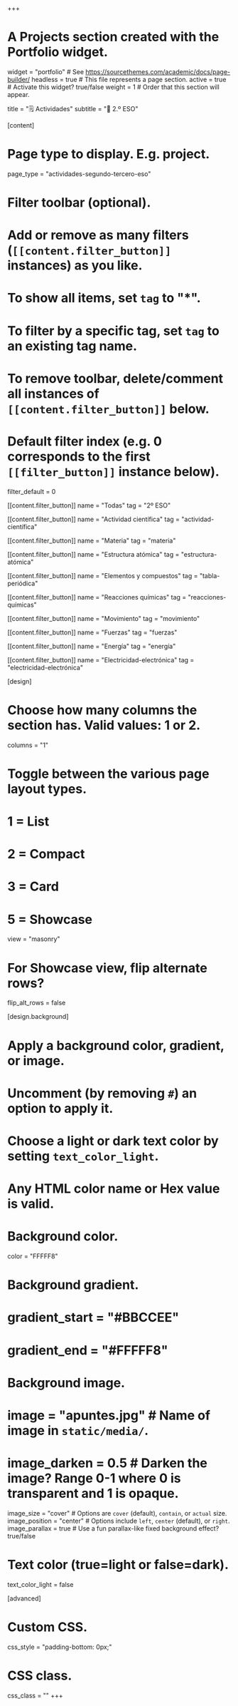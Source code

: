 +++
# A Projects section created with the Portfolio widget.
widget = "portfolio"  # See https://sourcethemes.com/academic/docs/page-builder/
headless = true  # This file represents a page section.
active = true  # Activate this widget? true/false
weight = 1  # Order that this section will appear.

title = "🗒️ Actividades"
subtitle = "📗 2.º ESO"

[content]
  # Page type to display. E.g. project.
  page_type = "actividades-segundo-tercero-eso"
  
  # Filter toolbar (optional).
  # Add or remove as many filters (`[[content.filter_button]]` instances) as you like.
  # To show all items, set `tag` to "*".
  # To filter by a specific tag, set `tag` to an existing tag name.
  # To remove toolbar, delete/comment all instances of `[[content.filter_button]]` below.
  
  # Default filter index (e.g. 0 corresponds to the first `[[filter_button]]` instance below).
  filter_default = 0
  
  [[content.filter_button]]
    name = "Todas"
    tag = "2º ESO"	
	
  [[content.filter_button]]
    name = "Actividad científica"
    tag = "actividad-científica"	
	
  [[content.filter_button]]
    name = "Materia"
    tag = "materia"	
	
  [[content.filter_button]]
    name = "Estructura atómica"
    tag = "estructura-atómica"	
	
  [[content.filter_button]]
    name = "Elementos y compuestos"
    tag = "tabla-periódica"		
	
  [[content.filter_button]]
    name = "Reacciones químicas"
    tag = "reacciones-químicas"	
	
  [[content.filter_button]]
    name = "Movimiento"
    tag = "movimiento"		
	
  [[content.filter_button]]
    name = "Fuerzas"
    tag = "fuerzas"				
	
  [[content.filter_button]]
    name = "Energía"
    tag = "energía"
	
  [[content.filter_button]]
    name = "Electricidad-electrónica"
    tag = "electricidad-electrónica"					

[design]
  # Choose how many columns the section has. Valid values: 1 or 2.
  columns = "1"

  # Toggle between the various page layout types.
  #   1 = List
  #   2 = Compact
  #   3 = Card
  #   5 = Showcase
  view = "masonry"

  # For Showcase view, flip alternate rows?
  flip_alt_rows = false

[design.background]
  # Apply a background color, gradient, or image.
  #   Uncomment (by removing `#`) an option to apply it.
  #   Choose a light or dark text color by setting `text_color_light`.
  #   Any HTML color name or Hex value is valid.

  # Background color.
  color = "FFFFF8"
  
  # Background gradient.
  # gradient_start = "#BBCCEE"
  # gradient_end = "#FFFFF8"
  
  # Background image.
  # image = "apuntes.jpg"  # Name of image in `static/media/`.
  # image_darken = 0.5  # Darken the image? Range 0-1 where 0 is transparent and 1 is opaque.
  image_size = "cover"  #  Options are `cover` (default), `contain`, or `actual` size.
  image_position = "center"  # Options include `left`, `center` (default), or `right`.
  image_parallax = true  # Use a fun parallax-like fixed background effect? true/false
  
  # Text color (true=light or false=dark).
  text_color_light = false
  
[advanced]
 # Custom CSS. 
 css_style = "padding-bottom: 0px;"
 
 # CSS class.
 css_class = ""
+++

